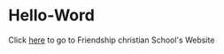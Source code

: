 # Hello-Word
Click <a href= "friendshipchristian.net">here</a> to go to Friendship christian School's Website
